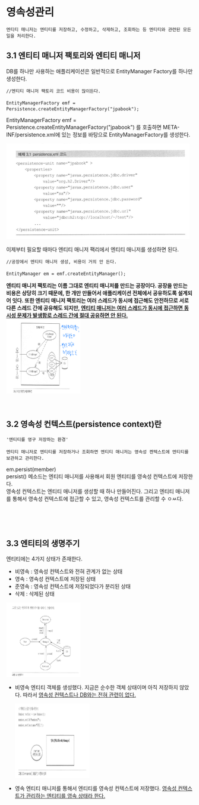 # 영속성관리

```
엔티티 매니저는 엔티티를 저장하고, 수정하고, 삭제하고, 조회하는 등 엔티티와 관련된 모든 일을 처리한다.
```

## 3.1 엔티티 매니저 팩토리와 엔티티 매니저

DB를 하나만 사용하는 애플리케이션은 일반적으로 EntityManager Factory를 하나만 생성한다.

```
//엔티티 매니저 팩토리 코드 비용이 많이든다.

EntityManagerFactory emf = Persistence.createEntityManagerFactory("jpabook");

```
EntityManagerFactory emf = Persistence.createEntityManagerFactory("jpabook") 를 호출하면
META-INF/persistence.xml에 있는 정보를 바탕으로 EntityManagerFactory를 생성한다.

![alt text](image.png)

이제부터 필요할 때마다 엔티티 매니저 팩리에서 엔티티 매니저를 생성하면 된다.

```
//공장에서 엔티티 매니저 생성, 비용이 거의 안 든다.

EntityManager em = emf.createEntityManager();

```
<Strong>
엔티티 매니저 팩토리는 이름 그대로 엔티티 매니저를 만드는 공장이다.
공장을 만드는 비용은 상당히 크기 때문에, 한 개만 만들어서 애플리케이션 전체에서 공유하도록 설계되어 잇다.
또한 엔티티 매니저 팩토리는 여러 스레드가 동시에 접근해도 안전하므로 서로 다른 스레드 간에 공유해도 되지만, 
<u>
엔티티 매니저는 여러 스레드가 동시에 접근하면 동시성 문제가 발생함로 스레드 간에 절대 공유하면 안 된다.
</u>
</Strong>

<br>

<img src="./image-1.png" width="200px" height="200px" />

<br>
<br>
<br>

## 3.2 영속성 컨텍스트(persistence context)란

```
'엔티티를 영구 저장하는 환경'

엔티티 매니저로 엔티티를 저장하거나 조회하면 엔티티 매니저는 영속성 켄텍스트에 엔티티를 보관하고 관리한다.

```

em.persist(member) 
<br>
persist() 메소드는 엔티티 매니저를 사용해서 회원 엔티티를 영속성 컨텍스트에 저장한다.
<br>
영속성 컨텍스트는 엔티티 매니저를 생성할 때 하나 만들어진다.
그리고 엔티티 매니저를 통해서 영속성 컨텍스트에 접근할 수 있고, 영속성 컨텍스트를 관리할 수 ㅇㅆ다.

<br>
<br>
<br>

## 3.3 엔티티의 생명주기

엔티티에는 4가지 상태가 존재한다.
* 비영속 : 영속성 컨텍스트와 전혀 관계가 없는 상태
* 영속 : 영속성 컨텍스트에 저장된 상태
* 준영속 : 영속성 컨텍스트에 저장되었다가 분리된 상태
* 삭제 : 삭제된 상태

<img src="./image-2.png" width="200px" height="200px" />

* 비영속
  엔티티 객체를 생성했다. 지금은 순수한 객체 상태이며 아직 저장하지 않았다. 따라서 
  <U>
  영속성 컨텍스트나 DB와는 전혀 관련이 없다.
  </U>

    <img src="./image-3.png" width="200px" height="200px" />

* 영속
  엔티티 매니저를 통해서 엔티티를 영속성 컨텍스트에 저장했다.
  <U>
  영속성 컨텍스트가 관리하는 엔티티를 영속 상태라 한다.
  </U>